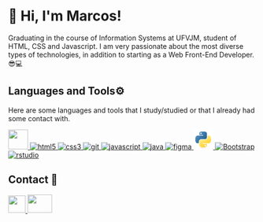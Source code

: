 <h1>👋 Hi, I'm Marcos!</h1>
  
<p align="left"> Graduating in the course of Information Systems at UFVJM, student of HTML, CSS and Javascript. I am very passionate about the most diverse types of technologies, in addition to starting as a Web Front-End Developer. 😎💻 </p>

<h2 align="left">Languages and Tools⚙️</h2>

<p align="left"> Here are some languages and tools that I study/studied or that I already had some contact with. </p>
  
<p align="left">
  <a href="https://www.w3schools.com/cpp/" target="_blank" rel="noreferrer"> 
    <img src="https://cdn.jsdelivr.net/gh/devicons/devicon/icons/cplusplus/cplusplus-plain.svg" width="40" height="40"/> 
  </a>
  
  <a href="https://www.w3.org/html/" target="_blank" rel="noreferrer"> 
    <img src="https://cdn.jsdelivr.net/gh/devicons/devicon/icons/html5/html5-plain-wordmark.svg" alt="html5" width="40" height="40"/> 
  </a>
  
  <a href="https://www.w3schools.com/css/" target="_blank" rel="noreferrer"> 
    <img src="https://cdn.jsdelivr.net/gh/devicons/devicon/icons/css3/css3-plain-wordmark.svg" alt="css3" width="40" height="40"/> 
  </a>
  
  <a href="https://git-scm.com/" target="_blank" rel="noreferrer"> 
    <img src="https://cdn.jsdelivr.net/gh/devicons/devicon/icons/git/git-plain.svg" alt="git" width="40" height="40"/> 
  </a> 
  
  <a href="https://developer.mozilla.org/en-US/docs/Web/JavaScript" target="_blank" rel="noreferrer"> 
    <img src="https://cdn.jsdelivr.net/gh/devicons/devicon/icons/javascript/javascript-plain.svg" alt="javascript" width="40" height="40"/> 
  </a>

  <a href="https://www.java.com/pt-BR/" target="_blank" rel="noreferrer">
    <img src="https://cdn.jsdelivr.net/gh/devicons/devicon/icons/java/java-original-wordmark.svg" alt="java" widht="40" height="40"/>
  </a>
  
  <a href="https://www.photoshop.com/en" target="_blank" rel="noreferrer"> 
    <img src="https://cdn.jsdelivr.net/gh/devicons/devicon/icons/figma/figma-original.svg" alt="figma" width="40" height="40"/> 
  </a>
  
  <a href="https://www.figma.com/" target="_blank" rel="noreferrer"> 
    <img src="https://raw.githubusercontent.com/devicons/devicon/master/icons/python/python-original.svg" alt="python" width="40" height="40"/>
  </a>
  
  <a href="https://getbootstrap.com" target="_blank" rel="noreferrer">
    <img src="https://cdn.jsdelivr.net/gh/devicons/devicon/icons/bootstrap/bootstrap-plain-wordmark.svg" alt="Bootstrap" width="40" height="40">
  </a>

  <a href="https://posit.co/download/rstudio-desktop/" target="_blank" rel="noreferrer">
    <img src="https://cdn.jsdelivr.net/gh/devicons/devicon/icons/rstudio/rstudio-plain.svg" alt="rstudio" width="40" heigth="40"/>
  </a>
</p>
 
<h2>Contact 💬</h2>
<p align="left">
    <a href="mailto:marcos.v.s.cruz10@gmail.com" target="_blank" rel="noreferrer">
        <img src="https://cdn-icons-png.flaticon.com/512/281/281769.png" width="35" height="35"/>
    </a>
    <a href="https://www.linkedin.com/in/marcos-cruz-167215259/" target="_blank" rel="noreferrer">
        <img src="https://cdn.jsdelivr.net/gh/devicons/devicon/icons/linkedin/linkedin-original.svg" width="50" height="37"/>
    </a>
</p>

